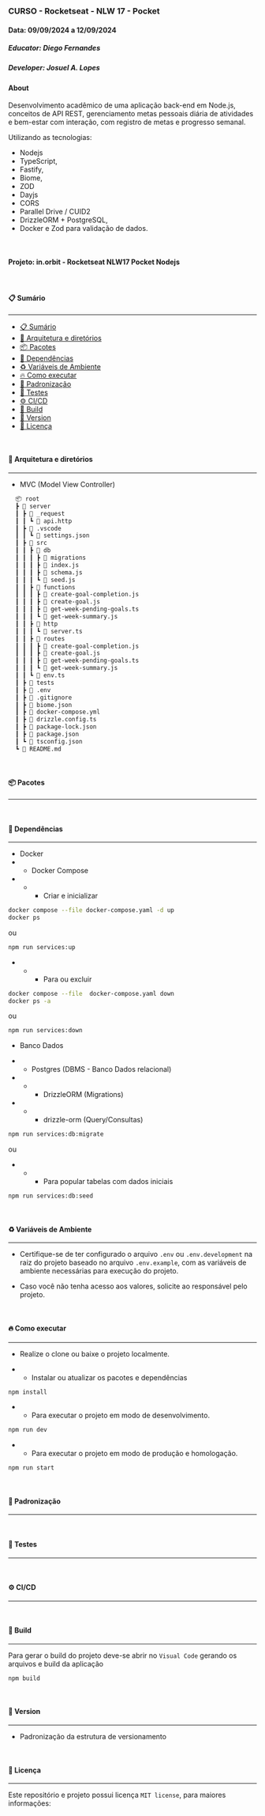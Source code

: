 ### CURSO - Rocketseat - NLW 17 - Pocket

#### Data: 09/09/2024 a 12/09/2024

##### Educator: Diego Fernandes

##### Developer: Josuel A. Lopes

#### About

Desenvolvimento acadêmico de uma aplicação back-end em Node.js, conceitos de API REST, gerenciamento metas pessoais diária de atividades e bem-estar com interação, com registro de metas e progresso semanal.

Utilizando as tecnologias:

- Nodejs
- TypeScript,
- Fastify,
- Biome,
- ZOD
- Dayjs
- CORS
- Parallel Drive / CUID2
- DrizzleORM + PostgreSQL,
- Docker e Zod para validação de dados.

<br/>

#### Projeto: in.orbit - Rocketseat NLW17 Pocket Nodejs

</br>

#### 📋 Sumário

---

- [📋 Sumário](#-sumário)
- [📂 Arquitetura e diretórios](#-arquitetura-e-diretórios)
- [📦 Pacotes](#-pacotes)
- [🧰 Dependências](#-dependências)
- [♻️ Variáveis de Ambiente](#-variáveis-de-ambiente)
- [🔥 Como executar](#-como-executar)
- [📑 Padronização](#-padronização)
- [🧪 Testes](#-testes)
- [⚙️ CI/CD](#-CI/CD)
- [🚀 Build](#-build)
- [🔖 Version](#-version)
- [📜 Licença](#-licença)

<br/>

#### 📂 Arquitetura e diretórios

---

- MVC (Model View Controller)

```txt
  📦 root
  ┣ 📂 server
  ┃ ┣ 📂 _request
  ┃ ┃ ┗ 📜 api.http
  ┃ ┣ 📂 .vscode
  ┃ ┃ ┗ 📜 settings.json
  ┃ ┣ 📂 src
  ┃ ┃ ┣ 📂 db
  ┃ ┃ ┃ ┣ 📂 migrations
  ┃ ┃ ┃ ┣ 📜 index.js
  ┃ ┃ ┃ ┣ 📜 schema.js
  ┃ ┃ ┃ ┗ 📜 seed.js
  ┃ ┃ ┣ 📂 functions
  ┃ ┃ ┃ ┣ 📜 create-goal-completion.js
  ┃ ┃ ┃ ┣ 📜 create-goal.js
  ┃ ┃ ┃ ┣ 📜 get-week-pending-goals.ts
  ┃ ┃ ┃ ┗ 📜 get-week-summary.js
  ┃ ┃ ┣ 📂 http
  ┃ ┃ ┃ ┗ 📜 server.ts
  ┃ ┃ ┣ 📂 routes
  ┃ ┃ ┃ ┣ 📜 create-goal-completion.js
  ┃ ┃ ┃ ┣ 📜 create-goal.js
  ┃ ┃ ┃ ┣ 📜 get-week-pending-goals.ts
  ┃ ┃ ┃ ┗ 📜 get-week-summary.js
  ┃ ┃ ┗ 📜 env.ts
  ┃ ┣ 📂 tests
  ┃ ┣ 📜 .env
  ┃ ┣ 📜 .gitignore
  ┃ ┣ 📜 biome.json
  ┃ ┣ 📜 docker-compose.yml
  ┃ ┣ 📜 drizzle.config.ts
  ┃ ┣ 📜 package-lock.json
  ┃ ┣ 📜 package.json
  ┃ ┗ 📜 tsconfig.json
  ┗ 📜 README.md

```

<br/>

#### 📦 Pacotes

---

<br/>

#### 🧰 Dependências

---

- Docker
- - Docker Compose
- - - Criar e inicializar

```bash
docker compose --file docker-compose.yaml -d up
docker ps
```

ou

```bash
npm run services:up
```

- - - Para ou excluir

```bash
docker compose --file  docker-compose.yaml down
docker ps -a
```

ou

```bash
npm run services:down
```

- Banco Dados

- - Postgres (DBMS - Banco Dados relacional)

- - - DrizzleORM (Migrations)

- - - drizzle-orm (Query/Consultas)

```bash
npm run services:db:migrate
```

ou

- - - Para popular tabelas com dados iniciais

```bash
npm run services:db:seed
```

<br/>

#### ♻️ Variáveis de Ambiente

---

- Certifique-se de ter configurado o arquivo `.env` ou `.env.development` na raiz do projeto baseado no arquivo `.env.example`, com as variáveis de ambiente necessárias para execução do projeto.

- Caso você não tenha acesso aos valores, solicite ao responsável pelo projeto.

<br/>

#### 🔥 Como executar

---

- Realize o clone ou baixe o projeto localmente.

- - Instalar ou atualizar os pacotes e dependências

```bash
npm install
```

- - Para executar o projeto em modo de desenvolvimento.

```bash
npm run dev
```

- - Para executar o projeto em modo de produção e homologação.

```bash
npm run start
```

<br/>

#### 📑 Padronização

---

<br/>

#### 🧪 Testes

---

<br/>

#### ⚙️ CI/CD

---

<br/>

#### 🚀 Build

---

Para gerar o build do projeto deve-se abrir no `Visual Code` gerando os arquivos e build da aplicação

```bash
npm build
```

<br/>

#### 🔖 Version

---

- Padronização da estrutura de versionamento

<br/>

#### 📜 Licença

---

Este repositório e projeto possui licença `MIT license`, para maiores informações:
